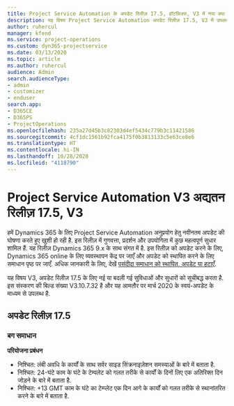 ```yaml
---
title: Project Service Automation के अपडेट रिलीज़ 17.5, हॉटफ़िक्स, V3 में नया क्या है और उसमें क्या परिवर्तन हुआ है
description: यह विषय Project Service Automation अपडेट रिलीज़ 17.5, V3 में उपलब्ध सुविधाओं और सुधारों को सूचीबद्ध करता है.
author: ruhercul
manager: kfend
ms.service: project-operations
ms.custom: dyn365-projectservice
ms.date: 03/13/2020
ms.topic: article
ms.author: ruhercul
audience: Admin
search.audienceType:
- admin
- customizer
- enduser
search.app:
- D365CE
- D365PS
- ProjectOperations
ms.openlocfilehash: 235a27d45b3c82303d4ef5434c779b3c11421586
ms.sourcegitcommit: 4cf1dc1561b92fca4175f0b3813133c5e63ce8e6
ms.translationtype: HT
ms.contentlocale: hi-IN
ms.lasthandoff: 10/28/2020
ms.locfileid: "4118790"
---
```

# <a name="project-service-automation-update-release-175-v3"></a>Project Service Automation V3 अद्यतन रिलीज़ 17.5, V3

हमें Dynamics 365 के लिए Project Service Automation अनुप्रयोग हेतु नवीनतम अपडेट की घोषणा करते हुए खुशी हो रही है. इस रिलीज़ में गुणवत्ता, प्रदर्शन और उपयोगिता में कुछ महत्वपूर्ण सुधार शामिल हैं.  यह रिलीज़ Dynamics 365 9.x के साथ संगत में है. इस रिलीज़ को अपडेट करने के लिए, Dynamics 365 online के लिए व्यवस्थापन केंद्र पर जाएँ और अपडेट को स्थापित करने के लिए समाधान पृष्ठ पर जाएँ. अधिक जानकारी के लिए, देखें [पसंदीदा समाधान को स्थापित, अपडेट या हटाएँ](https://docs.microsoft.com/power-platform/admin/install-remove-preferred-solution).

यह विषय V3, अपडेट रिलीज़ 17.5 के लिए नई या बदली गई सुविधाओं और सुधारों को सूचीबद्ध करता है. इस संस्करण की बिल्ड संख्या V3.10.7.32 है और यह आमतौर पर मार्च 2020 के स्वयं-अपडेट के माध्यम से उपलब्ध है.


## <a name="update-release-175"></a>अपडेट रिलीज़ 17.5

### <a name="bug-fixes"></a>बग समाधान


**परियोजना प्रबंधन**

- निश्चित: लंबी अवधि के कार्यों के साथ सर्वर साइड सिंक्रनाइज़ेशन समस्याओं के बारे में बताता है.
- निश्चित: 24-घंटे काम के घंटे के टेम्पलेट को गलत तरीके से कार्यों के दिनों लिए एक अतिरिक्त दिन जोड़ने के बारे में बताता है.
- निश्चित: +13 GMT काम के घंटे का टेम्प्लेट एक दिन आगे के कार्यों को गलत तरीके से स्थानांतरित करने के बारे में बताता है.

